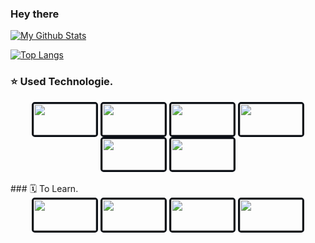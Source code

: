 ### Hey there
<!-- Github Statistics -->
[![My Github Stats](https://github-readme-stats.vercel.app/api?username=red-elka&count_private=true&hide_border=true&show_icons=true&&bg_color=0d1117&text_color=ebf1f7&icon_color=1f6feb&title_color=1f6fe&hide_title=)](https://github.com/red-elka/)
<!-- Most Used Languages -->
[![Top Langs](https://github-readme-stats.vercel.app/api/top-langs/?username=red-elka&bg_color=0d1117&langs_count=8&hide=shell&hide_border=true&text_color=ebf1f7&title_color=1f6fe)](https://github.com/red-elka)
<!-- Skills -->
### ⭐ Used Technologie.
<div align="center">
    <!-- Linux -->
    <a href="https://archlinux.org/" target="_blank"><img style="border: 3px solid #0d1117; border-radius: 5px;" height="50" width="100" src="https://www.vectorlogo.zone/logos/archlinux/archlinux-ar21.svg"></a>
    <!-- Neovim -->
    <a href="https://neovim.io" target="_blank"><img style="border: 3px solid #0d1117; border-radius: 5px;" height="50" width="100" src="https://www.vectorlogo.zone/logos/neovimio/neovimio-ar21.svg"></a>
    <!-- Vs Code -->
    <a href="https://code.visualstudio.com" target="_blank"><img style="border: 3px solid #0d1117; border-radius: 5px;" height="50" width="100" src="https://www.vectorlogo.zone/logos/visualstudio_code/visualstudio_code-ar21.svg"></a>
    <!-- python -->
    <a href="https://www.python.org/" target="_blank"><img style="border: 3px solid #0d1117; border-radius: 5px;" height="50" width="100" src="https://www.vectorlogo.zone/logos/python/python-ar21.svg"></a>
    <!-- Git -->
    <a href="https://git-scm.com/" target="_blank"><img style="border: 3px solid #0d1117; border-radius: 5px;" height="50" width="100" src="https://www.vectorlogo.zone/logos/git-scm/git-scm-ar21.svg"></a>
    <!-- Github -->
    <a href="https://github.com" target="_blank"><img style="border: 3px solid #0d1117; border-radius: 5px;" height="50" width="100" src="https://www.vectorlogo.zone/logos/github/github-ar21.svg"></a>
</div>
<br>
<!-- To Learn -->
### 🗓 To Learn.
<div align="center">
    <!-- MongoDB -->
    <a href="https://www.mongodb.com" target="_blank"><img style="border: 3px solid #0d1117; border-radius: 5px;" height="50" width="100" src="https://www.vectorlogo.zone/logos/mongodb/mongodb-ar21.svg"></a>
    <!-- Django -->
    <a href="https://www.djangoproject.com" target="_blank"><img style="border: 3px solid #0d1117; border-radius: 5px;" height="50" width="100" src="https://www.vectorlogo.zone/logos/djangoproject/djangoproject-ar21.svg"></a>
    <!-- Javascript -->
    <a href="https://www.javascript.com/" target="_blank"><img style="border: 3px solid #0d1117; border-radius: 5px;" height="50" width="100" src="https://www.vectorlogo.zone/logos/javascript/javascript-horizontal.svg"></a>
    <!-- NodeJS -->
    <a href="https://nodejs.org" target="_blank"><img style="border: 3px solid #0d1117; border-radius: 5px;" height="50" width="100" src="https://www.vectorlogo.zone/logos/nodejs/nodejs-ar21.svg"></a>
</div>